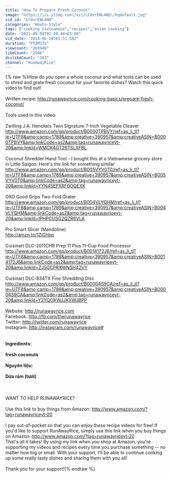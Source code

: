 ```yaml
---
title: "How To Prepare Fresh Coconut"
image: "https:\/\/i.ytimg.com\/vi\/LCdvrEWL4NQ\/hqdefault.jpg"
vid_id: "LCdvrEWL4NQ"
categories: "Howto-Style"
tags: ["cooking Vietnamese","recipes","asian cooking"]
date: "2021-09-09T02:48:40+03:00"
vid_date: "2014-06-20T01:51:50Z"
duration: "PT3M33S"
viewcount: "269948"
likeCount: "2506"
dislikeCount: "103"
channel: "RunAwayRice"
---
```

{% raw %}How do you open a whole coconut and what tools can be used to shred and grate fresh coconut for your favorite dishes?  Watch this quick video to find out!<br /><br />Written recipe: <a rel="nofollow" target="blank" href="http://runawayrice.com/cooking-basics/prepare-fresh-coconut/">http://runawayrice.com/cooking-basics/prepare-fresh-coconut/</a><br /><br />Tools used in this video:<br /><br />Zwilling J.A. Henckels Twin Signature 7-Inch Vegetable Cleaver<br /><a rel="nofollow" target="blank" href="http://www.amazon.com/gp/product/B0000TPBVY/ref=as_li_tl?ie=UTF8&amp;camp=1789&amp;creative=390957&amp;creativeASIN=B0000TPBVY&amp;linkCode=as2&amp;tag=runawayriceyt-20&amp;linkId=WMCK4GT26TSLXFBL">http://www.amazon.com/gp/product/B0000TPBVY/ref=as_li_tl?ie=UTF8&amp;camp=1789&amp;creative=390957&amp;creativeASIN=B0000TPBVY&amp;linkCode=as2&amp;tag=runawayriceyt-20&amp;linkId=WMCK4GT26TSLXFBL</a><br /><br />Coconut Shredder Hand Tool - I bought this at a Vietnamese grocery store in Little Saigon.  Here's the link for something similar<br /><a rel="nofollow" target="blank" href="http://www.amazon.com/gp/product/B005VYV0T0/ref=as_li_tl?ie=UTF8&amp;camp=1789&amp;creative=390957&amp;creativeASIN=B005VYV0T0&amp;linkCode=as2&amp;tag=runawayriceyt-20&amp;linkId=YYN45EPXRF6OQEXK">http://www.amazon.com/gp/product/B005VYV0T0/ref=as_li_tl?ie=UTF8&amp;camp=1789&amp;creative=390957&amp;creativeASIN=B005VYV0T0&amp;linkCode=as2&amp;tag=runawayriceyt-20&amp;linkId=YYN45EPXRF6OQEXK</a><br /><br />OXO Good Grips Two-Fold Grater<br /><a rel="nofollow" target="blank" href="http://www.amazon.com/gp/product/B004VLYQHM/ref=as_li_tl?ie=UTF8&amp;camp=1789&amp;creative=390957&amp;creativeASIN=B004VLYQHM&amp;linkCode=as2&amp;tag=runawayriceyt-20&amp;linkId=IPHPCUSG2QZR6VLA">http://www.amazon.com/gp/product/B004VLYQHM/ref=as_li_tl?ie=UTF8&amp;camp=1789&amp;creative=390957&amp;creativeASIN=B004VLYQHM&amp;linkCode=as2&amp;tag=runawayriceyt-20&amp;linkId=IPHPCUSG2QZR6VLA</a><br /><br />Pro Smart Slicer (Mandoline)<br /><a rel="nofollow" target="blank" href="http://amzn.to/1ZiGhbq">http://amzn.to/1ZiGhbq</a><br /><br />Cuisinart DLC-2011CHB Prep 11 Plus 11-Cup Food Processor<br /><a rel="nofollow" target="blank" href="http://www.amazon.com/gp/product/B0014172J6/ref=as_li_tl?ie=UTF8&amp;camp=1789&amp;creative=390957&amp;creativeASIN=B0014172J6&amp;linkCode=as2&amp;tag=runawayriceyt-20&amp;linkId=ZJ5GCPRXWNSH42VY">http://www.amazon.com/gp/product/B0014172J6/ref=as_li_tl?ie=UTF8&amp;camp=1789&amp;creative=390957&amp;creativeASIN=B0014172J6&amp;linkCode=as2&amp;tag=runawayriceyt-20&amp;linkId=ZJ5GCPRXWNSH42VY</a><br /><br />Cuisinart DLC-834TX Fine Shredding Disc<br /><a rel="nofollow" target="blank" href="http://www.amazon.com/gp/product/B00004S9CA/ref=as_li_tl?ie=UTF8&amp;camp=1789&amp;creative=390957&amp;creativeASIN=B00004S9CA&amp;linkCode=as2&amp;tag=runawayriceyt-20&amp;linkId=Y2YQOKWJJKXWJBPP">http://www.amazon.com/gp/product/B00004S9CA/ref=as_li_tl?ie=UTF8&amp;camp=1789&amp;creative=390957&amp;creativeASIN=B00004S9CA&amp;linkCode=as2&amp;tag=runawayriceyt-20&amp;linkId=Y2YQOKWJJKXWJBPP</a><br /><br />Website:     <a rel="nofollow" target="blank" href="http://runawayrice.com">http://runawayrice.com</a><br />Facebook:  <a rel="nofollow" target="blank" href="http://fb.com/therunawayrice">http://fb.com/therunawayrice</a><br />Twitter:       <a rel="nofollow" target="blank" href="http://twitter.com/runawayrice">http://twitter.com/runawayrice</a><br />Instagram:  <a rel="nofollow" target="blank" href="http://instagram.com/runawayrice#">http://instagram.com/runawayrice#</a><br />______________________________________<br /><br />Ingredients:<br /><br />fresh coconuts<br /><br />Nguyên liệu:<br /><br />Dừa rám (tươi)<br /><br />______________________________________<br /><br />WANT TO HELP RUNAWAYRICE?<br /><br />Use this link to buy things from Amazon: <a rel="nofollow" target="blank" href="http://www.amazon.com/?tag=runawayriceyt-20">http://www.amazon.com/?tag=runawayriceyt-20</a><br /><br />I pay out-of-pocket so that you can enjoy these recipe videos for free!  If you'd like to support RunAwayRice, simply use this link when you buy things on Amazon: <a rel="nofollow" target="blank" href="http://www.amazon.com/?tag=runawayriceyt-20">http://www.amazon.com/?tag=runawayriceyt-20</a> <br />That's all it takes!  By using my link when you shop at Amazon, you're supporting my videos and recipes every time you purchase something -- no matter how big or small.  With your support, I'll be able to continue cooking up some really tasty dishes and sharing them with you all!<br /><br />Thank you for your support!{% endraw %}
